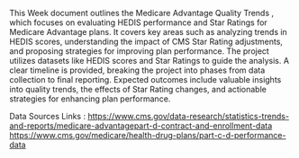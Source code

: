 This Week document outlines the Medicare Advantage Quality Trends , which focuses on evaluating HEDIS performance and Star Ratings for Medicare Advantage plans. 
It covers key areas such as analyzing trends in HEDIS scores, understanding the impact of CMS Star Rating adjustments, and proposing strategies for improving plan performance.
The project utilizes datasets like HEDIS scores and Star Ratings to guide the analysis.
A clear timeline is provided, breaking the project into phases from data collection to final reporting. 
Expected outcomes include valuable insights into quality trends, the effects of Star Rating changes, and actionable strategies for enhancing plan performance.

Data Sources Links : https://www.cms.gov/data-research/statistics-trends-and-reports/medicare-advantagepart-d-contract-and-enrollment-data
https://www.cms.gov/medicare/health-drug-plans/part-c-d-performance-data
